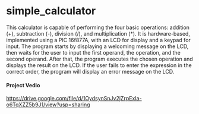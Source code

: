 # simple_calculator
This calculator is capable of performing the four basic operations: addition (+), subtraction (-), division (/), and multiplication (*). It is hardware-based, implemented using a PIC 16f877A, with an LCD for display and a keypad for input. The program starts by displaying a welcoming message on the LCD, then waits for the user to input the first operand, the operation, and the second operand. After that, the program executes the chosen operation and displays the result on the LCD. If the user fails to enter the expression in the correct order, the program will display an error message on the LCD.

#### Project Vedio
https://drive.google.com/file/d/1OydsynSnJv2jZrpExIa-o6TqXZZ5b9J1/view?usp=sharing
